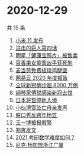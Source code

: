 # 2020-12-29

共 15 条

<!-- BEGIN ZHIHUSEARCH -->
<!-- 最后更新时间 Tue Dec 29 2020 18:16:33 GMT+0800 (CST) -->
1. [小米 11 发布](https://www.zhihu.com/search?q=小米11)
1. [进击的巨人第四话](https://www.zhihu.com/search?q=进击的巨人)
1. [明星「健康宝照片」被售卖](https://www.zhihu.com/search?q=健康宝明星)
1. [百香果女童案凶手获死刑](https://www.zhihu.com/search?q=百香果女童)
1. [麦当劳免费板烧鸡腿堡](https://www.zhihu.com/search?q=麦当劳)
1. [网易云 2020 年度报告](https://www.zhihu.com/search?q=网易云)
1. [全球新冠确诊超 8000 万例](https://www.zhihu.com/search?q=全球新冠确诊)
1. [钢琴家傅聪感染新冠去世](https://www.zhihu.com/search?q=傅聪去世)
1. [日本将暂停新入境](https://www.zhihu.com/search?q=日本)
1. [小伙滑雪坠亡母亲发声](https://www.zhihu.com/search?q=滑雪坠亡)
1. [脱口秀反跨年杨笠](https://www.zhihu.com/search?q=杨笠)
1. [王一博被报假警](https://www.zhihu.com/search?q=王一博)
1. [郑爽发文](https://www.zhihu.com/search?q=郑爽)
1. [2021 考研数学难度如何？](https://www.zhihu.com/search?q=考研数学)
1. [尼克·杨加盟浙江广厦](https://www.zhihu.com/search?q=尼克杨)
<!-- END ZHIHUSEARCH -->
